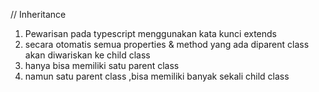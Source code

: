 // Inheritance 
1. Pewarisan pada typescript menggunakan kata kunci extends
2. secara otomatis semua properties & method yang ada diparent class akan diwariskan ke child class
3. hanya bisa memiliki satu parent class
4. namun satu parent class ,bisa memiliki banyak sekali child class